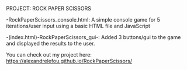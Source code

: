 PROJECT: ROCK PAPER SCISSORS 

-RockPaperScissors_console.html:
A simple console game for 5 iterations/user input using a basic HTML file and JavaScript


-(index.html)-RockPaperScissors_gui-:
Added 3 buttons/gui to the game and displayed the results to the user.

You can check out my project here: https://alexandrelefou.github.io/RockPaperScissors/

